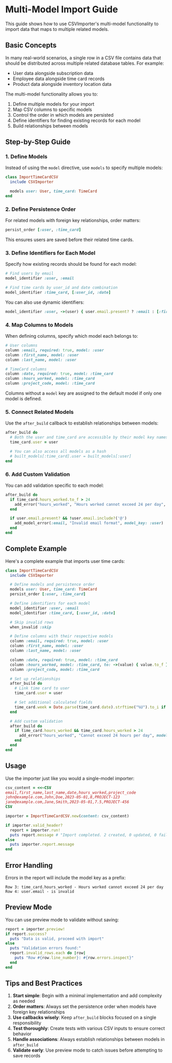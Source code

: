 # Multi-Model Import Guide

This guide shows how to use CSVImporter's multi-model functionality to import data that maps to multiple related models.

## Basic Concepts

In many real-world scenarios, a single row in a CSV file contains data that should be distributed across multiple related database tables. For example:

- User data alongside subscription data
- Employee data alongside time card records
- Product data alongside inventory location data

The multi-model functionality allows you to:

1. Define multiple models for your import
2. Map CSV columns to specific models
3. Control the order in which models are persisted
4. Define identifiers for finding existing records for each model
5. Build relationships between models

## Step-by-Step Guide

### 1. Define Models

Instead of using the `model` directive, use `models` to specify multiple models:

```ruby
class ImportTimeCardCSV
  include CSVImporter

  models user: User, time_card: TimeCard
end
```

### 2. Define Persistence Order

For related models with foreign key relationships, order matters:

```ruby
persist_order [:user, :time_card]
```

This ensures users are saved before their related time cards.

### 3. Define Identifiers for Each Model

Specify how existing records should be found for each model:

```ruby
# Find users by email
model_identifier :user, :email

# Find time cards by user_id and date combination
model_identifier :time_card, [:user_id, :date]
```

You can also use dynamic identifiers:

```ruby
model_identifier :user, ->(user) { user.email.present? ? :email : [:first_name, :last_name] }
```

### 4. Map Columns to Models

When defining columns, specify which model each belongs to:

```ruby
# User columns
column :email, required: true, model: :user
column :first_name, model: :user
column :last_name, model: :user

# TimeCard columns
column :date, required: true, model: :time_card
column :hours_worked, model: :time_card
column :project_code, model: :time_card
```

Columns without a `model` key are assigned to the default model if only one model is defined.

### 5. Connect Related Models

Use the `after_build` callback to establish relationships between models:

```ruby
after_build do
  # Both the user and time_card are accessible by their model key names
  time_card.user = user

  # You can also access all models as a hash
  # built_models[:time_card].user = built_models[:user]
end
```

### 6. Add Custom Validation

You can add validation specific to each model:

```ruby
after_build do
  if time_card.hours_worked.to_f > 24
    add_error("hours_worked", "Hours worked cannot exceed 24 per day", model_key: :time_card)
  end

  if user.email.present? && !user.email.include?('@')
    add_model_error(:email, "Invalid email format", model_key: :user)
  end
end
```

## Complete Example

Here's a complete example that imports user time cards:

```ruby
class ImportTimeCardCSV
  include CSVImporter

  # Define models and persistence order
  models user: User, time_card: TimeCard
  persist_order [:user, :time_card]

  # Define identifiers for each model
  model_identifier :user, :email
  model_identifier :time_card, [:user_id, :date]

  # Skip invalid rows
  when_invalid :skip

  # Define columns with their respective models
  column :email, required: true, model: :user
  column :first_name, model: :user
  column :last_name, model: :user

  column :date, required: true, model: :time_card
  column :hours_worked, model: :time_card, to: ->(value) { value.to_f }
  column :project_code, model: :time_card

  # Set up relationships
  after_build do
    # Link time card to user
    time_card.user = user

    # Set additional calculated fields
    time_card.week = Date.parse(time_card.date).strftime("%U").to_i if time_card.date.present?
  end

  # Add custom validation
  after_build do
    if time_card.hours_worked && time_card.hours_worked > 24
      add_error("hours_worked", "Cannot exceed 24 hours per day", model_key: :time_card)
    end
  end
end
```

## Usage

Use the importer just like you would a single-model importer:

```ruby
csv_content = <<~CSV
email,first_name,last_name,date,hours_worked,project_code
john@example.com,John,Doe,2023-05-01,8,PROJECT-123
jane@example.com,Jane,Smith,2023-05-01,7.5,PROJECT-456
CSV

importer = ImportTimeCardCSV.new(content: csv_content)

if importer.valid_header?
  report = importer.run!
  puts report.message # "Import completed. 2 created, 0 updated, 0 failed to create"
else
  puts importer.report.message
end
```

## Error Handling

Errors in the report will include the model key as a prefix:

```
Row 3: time_card.hours_worked - Hours worked cannot exceed 24 per day
Row 4: user.email - is invalid
```

## Preview Mode

You can use preview mode to validate without saving:

```ruby
report = importer.preview!
if report.success?
  puts "Data is valid, proceed with import"
else
  puts "Validation errors found:"
  report.invalid_rows.each do |row|
    puts "Row #{row.line_number}: #{row.errors.inspect}"
  end
end
```

## Tips and Best Practices

1. **Start simple**: Begin with a minimal implementation and add complexity as needed
2. **Order matters**: Always set the persistence order when models have foreign key relationships
3. **Use callbacks wisely**: Keep `after_build` blocks focused on a single responsibility
4. **Test thoroughly**: Create tests with various CSV inputs to ensure correct behavior
5. **Handle associations**: Always establish relationships between models in `after_build`
6. **Validate early**: Use preview mode to catch issues before attempting to save records
